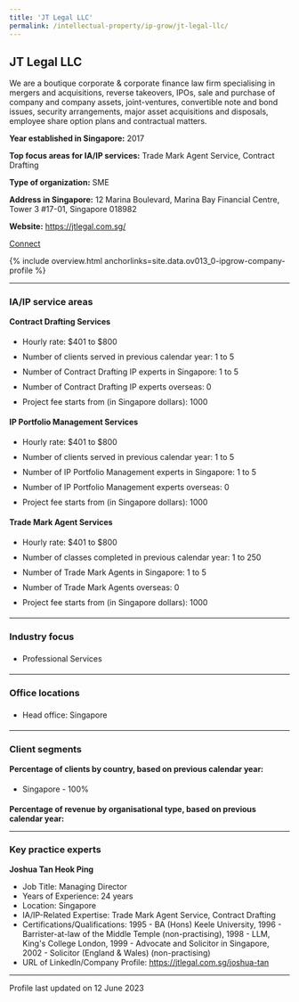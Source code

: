 ```yaml
---
title: 'JT Legal LLC'
permalink: /intellectual-property/ip-grow/jt-legal-llc/
---
```


## JT Legal LLC

We are a boutique corporate & corporate finance law firm specialising in mergers and acquisitions, reverse takeovers, IPOs, sale and purchase of company and company assets, joint-ventures, convertible note and bond issues, security arrangements, major asset acquisitions and disposals, employee share option plans and contractual matters.

<b>Year established in Singapore:</b> 2017

<b>Top focus areas for IA/IP services:</b> Trade Mark Agent Service, Contract Drafting

<b>Type of organization:</b> SME

<b>Address in Singapore:</b> 12 Marina Boulevard, Marina Bay Financial Centre, Tower 3 #17-01, Singapore 018982

<b>Website:</b> <a href='https://jtlegal.com.sg/'>https://jtlegal.com.sg/</a>

<a class='btn' href='https://form.gov.sg/64474f4686f6760012553eda' target='_blank' rel='noopener'>Connect</a>

{% include overview.html anchorlinks=site.data.ov013_0-ipgrow-company-profile %}

---
<a name='ip-related-service-areas'></a>
### IA/IP service areas

**Contract Drafting Services**

<ul>
<li style='line-height: 27px; margin: 0px 0px !important'>Hourly rate:  $401 to $800</li>
<li style='line-height: 27px; margin: 0px 0px !important'>Number of clients served in previous calendar year: 1 to 5</li>
<li style='line-height: 27px; margin: 0px 0px !important'>Number of Contract Drafting IP experts in Singapore: 1 to 5</li>
<li style='line-height: 27px; margin: 0px 0px !important'>Number of Contract Drafting IP experts overseas: 0</li>
<li style='line-height: 27px; margin: 0px 0px !important'>Project fee starts from (in Singapore dollars): 1000</li>
</ul>

**IP Portfolio Management Services**

<ul>
<li style='line-height: 27px; margin: 0px 0px !important'>Hourly rate:  $401 to $800</li>
<li style='line-height: 27px; margin: 0px 0px !important'>Number of clients served in previous calendar year: 1 to 5</li>
<li style='line-height: 27px; margin: 0px 0px !important'>Number of IP Portfolio Management experts in Singapore: 1 to 5</li>
<li style='line-height: 27px; margin: 0px 0px !important'>Number of IP Portfolio Management experts overseas: 0</li>
<li style='line-height: 27px; margin: 0px 0px !important'>Project fee starts from (in Singapore dollars):  1000</li>
</ul>

**Trade Mark Agent Services**

<ul>
<li style='line-height: 27px; margin: 0px 0px !important'>Hourly rate:  $401 to $800</li>
<li style='line-height: 27px; margin: 0px 0px !important'>Number of classes completed in previous calendar year: 1 to 250</li>
<li style='line-height: 27px; margin: 0px 0px !important'>Number of Trade Mark Agents in Singapore: 1 to 5</li>
<li style='line-height: 27px; margin: 0px 0px !important'>Number of Trade Mark Agents overseas: 0</li>
<li style='line-height: 27px; margin: 0px 0px !important'>Project fee starts from (in Singapore dollars):  1000</li>
</ul>

---
<a name='industry-focus'></a>
### Industry focus

<ul><li style='line-height: 27px; margin: 0px 0px !important'> Professional Services</li></ul>

---
<a name='office-locations'></a>
### Office locations

<ul><li style='line-height: 27px; margin: 0px 0px !important'> Head office: Singapore</li></ul>

---
<a name='client-segments'></a>
### Client segments

**Percentage of clients by country, based on previous calendar year:**

<ul><li style='line-height: 27px; margin: 0px 0px !important'> Singapore - 100%</li></ul>

**Percentage of revenue by organisational type, based on previous calendar year:**

</ul>

---
<a name='key-practice-experts'></a>
### Key practice experts

**Joshua Tan Heok Ping**

- Job Title: Managing Director
- Years of Experience: 24 years
- Location: Singapore
- IA/IP-Related Expertise: Trade Mark Agent Service, Contract Drafting
- Certifications/Qualifications: 1995 - BA (Hons) Keele University, 1996 - Barrister-at-law of the Middle Temple (non-practising), 1998 - LLM, King's College London, 1999 - Advocate and Solicitor in Singapore, 2002 - Solicitor (England & Wales) (non-practising)   
- URL of LinkedIn/Company Profile: https://jtlegal.com.sg/joshua-tan

---
Profile last updated on 12 June 2023
